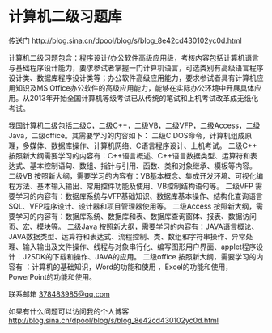 # 计算机二级习题库

传送门 http://blog.sina.cn/dpool/blog/s/blog_8e42cd430102yc0d.html

计算机二级习题包含：程序设计/办公软件高级应用级，考核内容包括计算机语言与基础程序设计能力，要求参试者掌握一门计算机语言，可选类别有高级语言程序设计类、数据库程序设计类等；办公软件高级应用能力，要求参试者具有计算机应用知识及MS Office办公软件的高级应用能力，能够在实际办公环境中开展具体应用。从2013年开始全国计算机等级考试已从传统的笔试和上机考试改革成无纸化考试。

我国计算机二级包括二级C，二级C++，二级VB，二级VFP，二级Access，二级Java，二级office。其需要学习的内容如下：
二级C
DOS命令，计算机组成原理，多媒体、数据库操作、计算机网络、C语言程序设计、上机考试。
二级C++
按照新大纲需要学习的内容有：C++语言概述、C++语言数据类型、运算符和表达式、基本控制语句、数组、指针与引用、函数、类和对象继承、模板等内容。
二级VB
按照新大纲，需要学习的内容有：VB基本概念、集成开发环境、可视化编程方法、基本输入输出、常用控件功能及使用、VB控制结构语句等。
二级VFP
需要学习的内容有：数据库系统与VFP基础知识、数据库基本操作、结构化查询语言SQL、VFP程序设计、设计器和项目管理器使用等。
二级Access
按照新大纲，需要学习的内容有：数据库系统、数据库和表、数据库查询窗体、报表、数据访问页、宏、模块等。
二级Java
按照新大纲，需要学习的内容有：JAVA语言概论、JAVA数据类型、运算符和表达式、流程控制、类、数组和字符串操作、异常处理、输入输出及文件操作、线程与对象串行化、编写图形用户界面、applet程序设计：J2SDK的下载和操作、JAVA的应用。
二级office
按照新大纲，需要学习的内容有 ：计算机的基础知识，Word的功能和使用 ，Excel的功能和使用，PowerPoint的功能和使用。

联系邮箱 378483985@qq.com

如果有什么问题可以访问我的个人博客   http://blog.sina.cn/dpool/blog/s/blog_8e42cd430102yc0d.html


